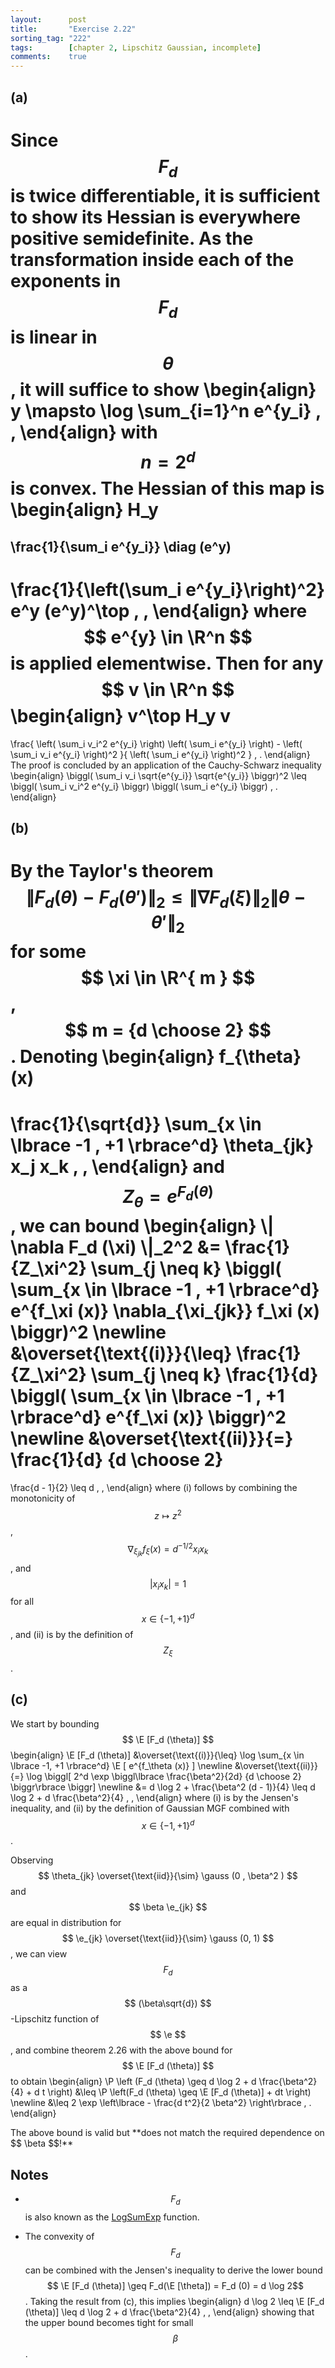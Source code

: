 ```yaml
---
layout:      post
title:       "Exercise 2.22"
sorting_tag: "222"
tags:        [chapter 2, Lipschitz Gaussian, incomplete]
comments:    true
---
```


## (a)

Since $$ F_d $$ is twice differentiable, it is sufficient to show its Hessian
is everywhere positive semidefinite. As the transformation inside each of the
exponents in $$ F_d $$ is linear in $$ \theta $$, it will suffice to show
\begin{align}
  y \mapsto \log \sum\_{i=1}^n e^{y\_i} \, ,
\end{align}
with $$ n = 2^d $$ is convex. The Hessian of this map is
\begin{align}
  H_y
  =
  \frac{1}{\sum\_i e^{y\_i}} \diag (e^y)
  -
  \frac{1}{\left(\sum\_i e^{y\_i}\right)^2}
  e^y (e^y)^\top
  \, ,
\end{align}
where $$ e^{y} \in \R^n $$ is applied elementwise.
Then for any $$ v \in \R^n $$
\begin{align}
  v^\top H\_y v
  =
  \frac{
    \left( \sum\_i v\_i^2 e^{y\_i} \right)
    \left( \sum\_i e^{y\_i} \right)
    -
    \left( \sum\_i v\_i e^{y\_i} \right)^2
  }{
    \left( \sum\_i e^{y\_i} \right)^2
  }
  \, .
\end{align}
The proof is concluded by an application of the Cauchy-Schwarz inequality
\begin{align}
  \biggl( \sum\_i v\_i \sqrt{e^{y\_i}} \sqrt{e^{y\_i}} \biggr)^2
  \leq
  \biggl( \sum\_i v\_i^2 e^{y\_i} \biggr)
  \biggl( \sum\_i e^{y\_i} \biggr)
  \, .
\end{align}

## (b)

By the Taylor's theorem
$$ \| F_d(\theta) - F_d(\theta') \|_2 \leq \| \nabla F_d (\xi) \|_2 \| \theta - \theta'  \|_2 $$
for some $$ \xi \in \R^{ m } $$, $$ m = {d \choose 2} $$.
Denoting
\begin{align}
  f\_{\theta} (x)
  =
  \frac{1}{\sqrt{d}}
  \sum\_{x \in \lbrace -1 , +1 \rbrace^d}
    \theta\_{jk} x\_j x\_k
  \, ,
\end{align}
and $$ Z_\theta =  e^{F_d(\theta)} $$, we can bound
\begin{align}
  \\| \nabla F_d (\xi) \\|\_2^2
  &=
  \frac{1}{Z\_\xi^2}
  \sum\_{j \neq k}
    \biggl(
      \sum\_{x \in \lbrace -1 , +1 \rbrace^d}
        e^{f\_\xi (x)}
        \nabla\_{\xi\_{jk}} f\_\xi (x)
    \biggr)^2
  \newline
  &\overset{\text{(i)}}{\leq}
  \frac{1}{Z\_\xi^2}
  \sum\_{j \neq k}
    \frac{1}{d}
    \biggl(
    \sum\_{x \in \lbrace -1 , +1 \rbrace^d}
        e^{f\_\xi (x)}
    \biggr)^2
  \newline
  &\overset{\text{(ii)}}{=}
  \frac{1}{d}
  {d \choose 2}
  =
  \frac{d - 1}{2}
  \leq
  d
  \, ,
\end{align}
where (i) follows by combining the monotonicity of $$ z \mapsto z^2 $$,
$$ \nabla_{\xi_{jk}} f_\xi (x) = d^{-1/2} x_i x_k $$, and $$ |x_i x_k | = 1 $$
for all $$ x \in \lbrace -1 , +1 \rbrace^d $$, and (ii) is by the definition
of $$ Z_\xi $$.  


## (c)

We start by bounding $$ \E [F_d (\theta)] $$
\begin{align}
  \E [F\_d (\theta)]
  &\overset{\text{(i)}}{\leq}
  \log \sum\_{x \in \lbrace -1, +1 \rbrace^d}
    \E [ e^{f\_\theta (x)} ]
  \newline
  &\overset{\text{(ii)}}{=}
  \log \biggl[ 2^d \exp \biggl\lbrace
    \frac{\beta^2}{2d} {d \choose 2}
  \biggr\rbrace \biggr]
  \newline
  &=
  d \log 2 + \frac{\beta^2 (d - 1)}{4}
  \leq d \log 2 + d \frac{\beta^2}{4}
  \, ,
\end{align}
where (i) is by the Jensen's inequality, and (ii) by the definition of Gaussian
MGF combined with $$ x \in \lbrace -1 , +1 \rbrace^d $$.

Observing $$ \theta_{jk} \overset{\text{iid}}{\sim} \gauss (0 , \beta^2 ) $$ and
$$ \beta \e_{jk} $$ are equal in distribution for
$$ \e_{jk} \overset{\text{iid}}{\sim} \gauss (0, 1) $$, we can view $$ F_d $$ as
a $$ (\beta\sqrt{d}) $$-Lipschitz function of $$ \e $$, and combine theorem 2.26
with the above bound for $$ \E [F_d (\theta)] $$ to obtain
\begin{align}
  \P \left (F\_d (\theta) \geq d \log 2 + d \frac{\beta^2}{4} + d t \right)
  &\leq
  \P \left(F\_d (\theta) \geq \E [F\_d (\theta)] + dt \right)
  \newline
  &\leq
  2 \exp \left\lbrace
    - \frac{d t^2}{2 \beta^2}
  \right\rbrace
  \, .
\end{align}

<span class="accent">
   The above bound is valid but **does not match the required dependence on $$ \beta $$!**
</span>

## Notes

- $$ F_d $$ is also known as the [LogSumExp](https://en.wikipedia.org/wiki/LogSumExp)
function.

- The convexity of $$ F_d $$ can be combined with the Jensen's inequality
to derive the lower bound
$$ \E [F_d (\theta)] \geq F_d(\E [\theta]) = F_d (0) = d \log 2$$. Taking
the result from (c), this implies
\begin{align}
  d \log 2
  \leq
  \E [F\_d (\theta)]
  \leq
  d \log 2 + d \frac{\beta^2}{4}
  \, ,
\end{align}
showing that the upper bound becomes tight for small $$ \beta $$.
